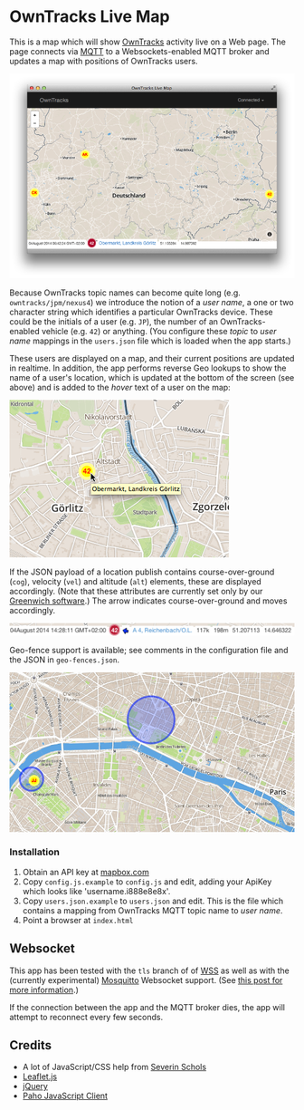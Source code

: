 # OwnTracks Live Map

This is a map which will show [OwnTracks] activity live on a Web page. The page
connects via [MQTT] to a Websockets-enabled MQTT broker and updates a map with
positions of OwnTracks users.

![Screenshot](screenshot.png)

Because OwnTracks topic names can become quite long (e.g. `owntracks/jpm/nexus4`)
we introduce the notion of a _user name_, a one or two character string which
identifies a particular OwnTracks device. These could be the initials of a user
(e.g. `JP`), the number of an OwnTracks-enabled vehicle (e.g. `42`) or anything.
(You configure these  _topic_ to _user name_ mappings in the `users.json` file which is
loaded when the app starts.)

These users are displayed on a map, and their current positions are updated in
realtime. In addition, the app performs reverse Geo lookups to show the name
of a user's location, which is updated at the bottom of the screen (see above)
and is added to the _hover_ text of a user on the map:

![Hover text](screenshot2.png)

If the JSON payload of a location publish contains course-over-ground (`cog`), velocity
(`vel`) and altitude (`alt`) elements, these are displayed accordingly. (Note that these
attributes are currently set only by our [Greenwich software](https://github.com/owntracks/gw).) The arrow indicates course-over-ground and moves accordingly.

![COG details](screenshot3.png)

Geo-fence support is available; see comments in the configuration file and the JSON in
`geo-fences.json`.

![Geofence](paris-geofence.png)


### Installation

1. Obtain an API key at [mapbox.com](http://mapbox.com)
2. Copy `config.js.example` to `config.js` and edit, adding your ApiKey which looks like 'username.i888e8e8x'.
3. Copy `users.json.example` to `users.json` and edit. This is the file which contains a mapping from OwnTracks MQTT topic name to _user name_.
4. Point a browser at `index.html`

## Websocket

This app has been tested with the `tls` branch of of [WSS](https://github.com/stylpen/WSS/) as
well as with the (currently experimental) [Mosquitto](http://mosquitto.org) Websocket support. (See [this post for more information](http://jpmens.net/2014/07/03/the-mosquitto-mqtt-broker-gets-websockets-support/).)

If the connection between the app and the MQTT broker dies, the app will attempt to reconnect every few seconds.

## Credits

* A lot of JavaScript/CSS help from [Severin Schols](https://github.com/tiefpunkt)
* [Leaflet.js](http://leafletjs.com)
* [jQuery](http://jquery.com/)
* [Paho JavaScript Client](http://www.eclipse.org/paho/clients/js/)

 [owntracks]: http://www.owntracks.org
 [mqtt]: http://mqtt.org

